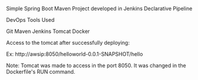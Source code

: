 Simple Spring Boot Maven Project developed in Jenkins Declarative Pipeline

DevOps Tools Used

Git Maven Jenkins Tomcat Docker

Access to the tomcat after successfully deploying:

Ex: http://awsip:8050/helloworld-0.0.1-SNAPSHOT/hello

Note: Tomcat was made to access in the port 8050. It was changed in the Dockerfile's RUN command.
